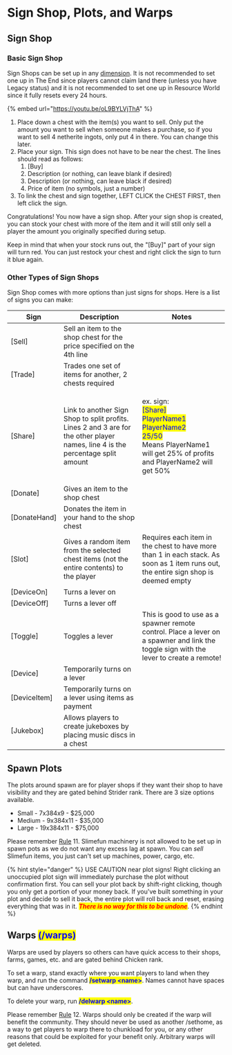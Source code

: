 # Sign Shop, Plots, and Warps

## Sign Shop

### Basic Sign Shop

Sign Shops can be set up in any [dimension](../general/dimensions.md). It is not recommended to set one up in The End since players cannot claim land there (unless you have Legacy status) and it is not recommended to set one up in Resource World since it fully resets every 24 hours.&#x20;

{% embed url="https://youtu.be/oL9BYLVjThA" %}

1. Place down a chest with the item(s) you want to sell. Only put the amount you want to sell when someone makes a purchase, so if you want to sell 4 netherite ingots, only put 4 in there. You can change this later.
2. Place your sign. This sign does not have to be near the chest. The lines should read as follows:
   1. \[Buy]
   2. Description (or nothing, can leave blank if desired)
   3. Description (or nothing, can leave black if desired)
   4. Price of item (no symbols, just a number)
3. To link the chest and sign together, LEFT CLICK the CHEST FIRST, then left click the sign.

Congratulations! You now have a sign shop. After your sign shop is created, you can stock your chest with more of the item and it will still only sell a player the amount you originally specified during setup.

Keep in mind that when your stock runs out, the "\[Buy]" part of your sign will turn red. You can just restock your chest and right click the sign to turn it blue again.

### Other Types of Sign Shops

Sign Shop comes with more options than just signs for shops. Here is a list of signs you can make:

| Sign          | Description                                                                                                                     | Notes                                                                                                                                                                                                                                                                            |
| ------------- | ------------------------------------------------------------------------------------------------------------------------------- | -------------------------------------------------------------------------------------------------------------------------------------------------------------------------------------------------------------------------------------------------------------------------------- |
| \[Sell]       | Sell an item to the shop chest for the price specified on the 4th line                                                          |                                                                                                                                                                                                                                                                                  |
| \[Trade]      | Trades one set of items for another, 2 chests required                                                                          |                                                                                                                                                                                                                                                                                  |
| \[Share]      | Link to another Sign Shop to split profits. Lines 2 and 3 are for the other player names, line 4 is the percentage split amount | <p>ex. sign:<br><mark style="color:blue;">[Share]</mark><br><mark style="color:blue;">PlayerName1</mark><br><mark style="color:blue;">PlayerName2</mark><br><mark style="color:blue;">25/50</mark><br>Means PlayerName1 will get 25% of profits and PlayerName2 will get 50%</p> |
| \[Donate]     | Gives an item to the shop chest                                                                                                 |                                                                                                                                                                                                                                                                                  |
| \[DonateHand] | Donates the item in your hand to the shop chest                                                                                 |                                                                                                                                                                                                                                                                                  |
| \[Slot]       | Gives a random item from the selected chest items (not the entire contents) to the player                                       | Requires each item in the chest to have more than 1 in each stack. As soon as 1 item runs out, the entire sign shop is deemed empty                                                                                                                                              |
| \[DeviceOn]   | Turns a lever on                                                                                                                |                                                                                                                                                                                                                                                                                  |
| \[DeviceOff]  | Turns a lever off                                                                                                               |                                                                                                                                                                                                                                                                                  |
| \[Toggle]     | Toggles a lever                                                                                                                 | This is good to use as a spawner remote control. Place a lever on a spawner and link the toggle sign with the lever to create a remote!                                                                                                                                          |
| \[Device]     | Temporarily turns on a lever                                                                                                    |                                                                                                                                                                                                                                                                                  |
| \[DeviceItem] | Temporarily turns on a lever using items as payment                                                                             |                                                                                                                                                                                                                                                                                  |
| \[Jukebox]    | Allows players to create jukeboxes by placing music discs in a chest                                                            |                                                                                                                                                                                                                                                                                  |

## Spawn Plots

The plots around spawn are for player shops if they want their shop to have visibility and they are gated behind Strider rank. There are 3 size options available.

* Small - 7x384x9 - $25,000
* Medium - 9x384x11 - $35,000
* Large - 19x384x11 - $75,000

Please remember [Rule](../general/rules/) 11. Slimefun machinery is not allowed to be set up in spawn pots as we do not want any excess lag at spawn. You can _sell_ Slimefun items, you just can't set up machines, power, cargo, etc.

{% hint style="danger" %}
USE CAUTION near plot signs! Right clicking an unoccupied plot sign will immediately purchase the plot without confirmation first. You can sell your plot back by shift-right clicking, though you only get a portion of your money back. If you've built something in your plot and decide to sell it back, the entire plot will roll back and reset, erasing everything that was in it. _<mark style="color:red;">**There is no way for this to be undone**</mark>_.
{% endhint %}

## Warps <mark style="color:blue;">**(/warps)**</mark>

Warps are used by players so others can have quick access to their shops, farms, games, etc. and are gated behind Chicken rank.&#x20;

To set a warp, stand exactly where you want players to land when they warp, and run the command <mark style="color:blue;">**/setwarp \<name>**</mark>. Names cannot have spaces but can have underscores.

To delete your warp, run <mark style="color:blue;">**/delwarp \<name>**</mark>.

Please remember [Rule](../general/rules/) 12. Warps should only be created if the warp will benefit the community. They should never be used as another /sethome, as a way to get players to warp there to chunkload for you, or any other reasons that could be exploited for your benefit only. Arbitrary warps will get deleted.
